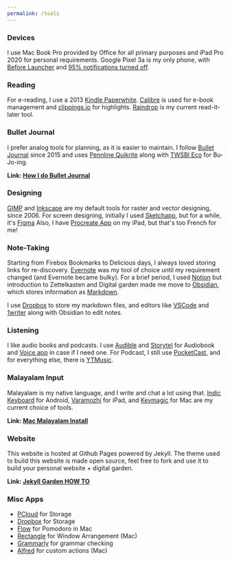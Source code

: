 ```yaml
---
permalink: /tools
---
```


### Devices
I use Mac Book Pro provided by Office for all primary purposes and iPad Pro 2020 for personal requirements. Google Pixel 3a is my only phone, with [Before Launcher](https://play.google.com/store/apps/details?id=com.beforesoft.launcher&hl=en_IN&gl=US) and [95% notifications turned off](https://medium.com/make-time/six-years-with-a-distraction-free-iphone-8cf5eb4f97e3). 

### Reading
For e-reading, I use a 2013 [Kindle Paperwhite](https://amzn.to/3nGZ5nY). [Calibre](https://calibre-ebook.com/) is used for e-book management and [clippings.io](https://www.clippings.io/) for highlights. [Raindrop](https://raindrop.io/) is my current read-it-later tool.

### Bullet Journal
I prefer analog tools for planning, as it is easier to maintain. I follow [Bullet Journal](https://bulletjournal.com/pages/learn) since 2015 and uses [Pennline Quikrite](https://amzn.to/2KG9uBJ) along with [TWSBI Eco](https://amzn.to/3h2FLyU) for Bu-Jo-ing.

**Link: [How I do Bullet Journal]()**

### Designing
[GIMP](https://www.gimp.org/) and [Inkscape](https://inkscape.org/) are my default tools for raster and vector designing, since 2006. For screen designing, initially I used [Sketchapp](https://www.sketch.com/), but for a while, it's [Figma](https://www.figma.com/) Also, I have [Procreate App](https://procreate.art/) on my iPad, but that's too French for me!

### Note-Taking
Starting from Firebox Bookmarks to Delicious days, I always loved storing links for re-discovery. [Evernote](https://evernote.com/) was my tool of choice until my requirement changed (and Evernote became bulky). For a brief period, I used [Notion](https://www.notion.so/) but introduction to Zettelkasten and Digital garden made me move to [Obsidian](https://obsidian.md/), which stores information as [Markdown](https://daringfireball.net/projects/markdown/).

I use [Dropbox](https://www.dropbox.com/home) to store my markdown files, and editors like [VSCode](https://code.visualstudio.com/) and [1writer](https://1writerapp.com/) along with Obsidian to edit notes. 

### Listening
I like audio books and podcasts. I use [Audible](https://www.audible.in/) and [Storytel](https://www.storytel.com/in/en/) for Audiobook and [Voice app](https://play.google.com/store/apps/details?id=de.ph1b.audiobook&hl=en_IN&gl=US) in case if I need one. For Podcast, I still use [PocketCast](https://www.pocketcasts.com/), and for everything else, there is [YTMusic](https://music.youtube.com/).


### Malayalam Input
Malayalam is my native language, and I write and chat a lot using that. [Indic Keyboard](https://play.google.com/store/apps/details?id=org.smc.inputmethod.indic&hl=en&gl=US) for Android, [Varamozhi](https://apps.apple.com/us/app/varamozhi/id514987251)  for iPad, and [Keymagic](https://junix.in/keymagic-with-malayalam/) for Mac are my current choice of tools.

**Link: [Mac Malayalam Install]()**

### Website
This website is hosted at Github Pages powered by Jekyll. The theme used to build this website is made open source, feel free to fork and use it to build your personal website + digital garden.

**Link: [Jekyll Garden HOW TO]()**

### Misc Apps
- [PCloud](https://my.pcloud.com/) for Storage
- [Dropbox](https://www.dropbox.com/home) for Storage
- [Flow](https://flowapp.info/) for Pomodoro in Mac
- [Rectangle](https://rectangleapp.com/) for Window Arrangement (Mac)
- [Grammarly](https://app.grammarly.com/) for grammar checking
- [Alfred](https://www.alfredapp.com/) for custom actions (Mac)